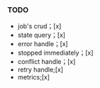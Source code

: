 ### TODO

- job's crud；[x]
- state query；[x]
- error handle；[x]
- stopped immediately；[x]
- conflict handle；[x]
- retry handle;[x]
- metrics;[x]
